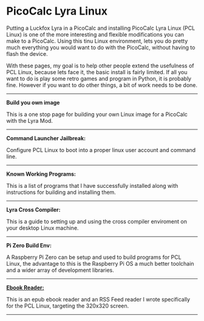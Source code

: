 # PicoCalc Lyra Linux

Putting a Luckfox Lyra in a PicoCalc and installing PicoCalc Lyra Linux (PCL Linux) is one of the more interesting and flexible modifications you can make to a PicoCalc. Using this tinu Linux environment, lets you do pretty much everything you would want to do with the PicoCalc, without having to flash the device.

With these pages, my goal is to help other people extend the usefulness of PCL Linux, because lets face it, the basic install is fairly limited. If all you want to do is play some retro games and program in Python, it is probably fine. However if you want to do other things, a bit of work needs to be done.

---
**Build you own image**

This is a one stop page for building your own Linux image for a PicoCalc with the Lyra Mod.

---
**Command Launcher Jailbreak:**

Configure PCL Linux to boot into a proper linux user account and command line.

---
**Known Working Programs:**

This is a list of programs that I have successfully installed along with instructions for building and installing them.

---
**Lyra Cross Compiler:**

This is a guide to setting up and using the cross compiler enviroment on your desktop Linux machine.

---
**Pi Zero Build Env:**

A Raspberry Pi Zero can be setup and used to build programs for PCL Linux, the advantage to this is the Raspberry Pi OS a much better toolchain and a wider array of development libraries.

---
[**Ebook Reader:**](https://github.com/cjstoddard/PCL-Ebook-Reader)

This is an epub ebook reader and an RSS Feed reader I wrote specifically for the PCL Linux, targeting the 320x320 screen. 

---